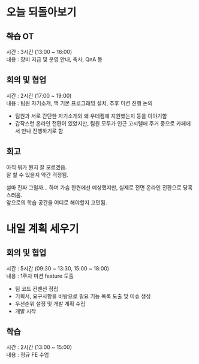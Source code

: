 # 오늘 되돌아보기

## ~~학습~~ OT

시간 : 3시간 (13:00 ~ 16:00)  
내용 : 장비 지급 및 운영 안내, 축사, QnA 등

## 회의 및 협업

시간 : 2시간 (17:00 ~ 19:00)  
내용 : 팀원 자기소개, 맥 기본 프로그래밍 설치, 추후 미션 진행 논의
 - 팀원과 서로 간단한 자기소개와 왜 우테캠에 지원했는지 등을 이야기함
 - 갑작스런 온라인 전환이 있었지만, 팀원 모두가 인근 고시텔에 주거 중으로 카페에서 만나 진행하기로 함

## 회고

아직 뭐가 뭔지 잘 모르겠음.  
잘 할 수 있을지 약간 걱정됨.

설마 진짜 그럴까... 하며 가슴 한켠에선 예상했지만, 실제로 전면 온라인 전환으로 당혹스러움.  
앞으로의 학습 공간을 어디로 해야할지 고민됨.

# 내일 계획 세우기

## 회의 및 협업

시간 : 5시간 (09:30 ~ 13:30, 15:00 ~ 18:00)  
내용 : 1주차 미션 feature 도출
 - 팀 코드 컨벤션 정립
 - 기획서, 요구사항을 바탕으로 필요 기능 목록 도출 및 이슈 생성
 - 우선순위 설정 및 개발 계획 수립
 - 개발 시작

## 학습

시간 : 2시간 (13:00 ~ 15:00)  
내용 : 정규 FE 수업
